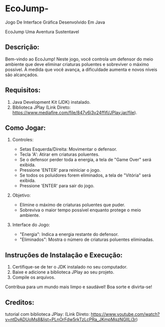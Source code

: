 # EcoJump-
Jogo De Interface Gráfica Desenvolvido Em Java


EcoJump Uma Aventura Sustentavel 

Descrição:
-----------
Bem-vindo ao EcoJump! Neste jogo, você controla um defensor do meio ambiente que deve eliminar criaturas poluentes e sobreviver o máximo possível. À medida que você avança, a dificuldade aumenta e novos níveis são alcançados.

Requisitos:
-----------
1. Java Development Kit (JDK) instalado.
2. Biblioteca JPlay (Link Direto: https://www.mediafire.com/file/847v6i3v24ffifi/JPlay.jar/file).

Como Jogar:
-----------
1. Controles:
   - Setas Esquerda/Direita: Movimentar o defensor.
   - Tecla 'A': Atirar em criaturas poluentes.
   - Se o defensor perder toda a energia, a tela de "Game Over" será exibida.
   - Pressione 'ENTER' para reiniciar o jogo.
   - Se todos os poluidores forem eliminados, a tela de "Vitória" será exibida.
   - Pressione 'ENTER' para sair do jogo.

2. Objetivo:
   - Elimine o máximo de criaturas poluentes que puder.
   - Sobreviva o maior tempo possível enquanto protege o meio ambiente.

3. Interface do Jogo:
   - "Energia": Indica a energia restante do defensor.
   - "Eliminados": Mostra o número de criaturas poluentes eliminadas.

Instruções de Instalação e Execução:
-------------------------------------
1. Certifique-se de ter o JDK instalado no seu computador.
2. Baixe e adicione a biblioteca JPlay ao seu projeto.
3. Compile os arquivos.

Contribua para um mundo mais limpo e saudável! Boa sorte e divirta-se!

Creditos:
-------------------------------------
tutorial com biblioteca JPlay: (Link Direto: https://www.youtube.com/watch?v=ntDvADUoMs8&list=PLnOrFdw5rkTzLcPRa_JKmpMqzNGIlLi3r)
